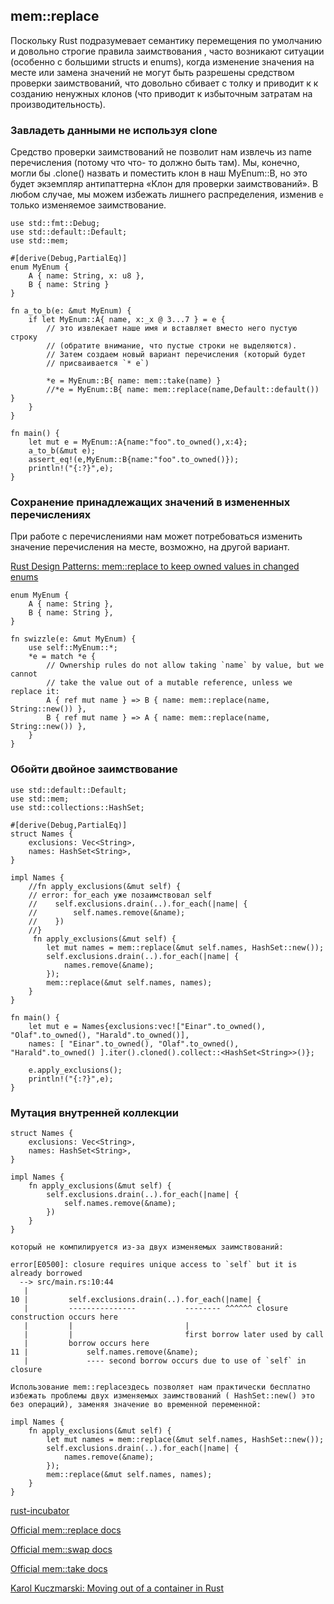 ##  mem::replace

Поскольку Rust подразумевает семантику перемещения по умолчанию и довольно строгие правила заимствования , часто возникают ситуации (особенно с большими structs и enums), когда изменение значения на месте или замена значений не могут быть разрешены средством проверки заимствований, что довольно сбивает с толку и приводит к к созданию ненужных клонов (что приводит к избыточным затратам на производительность).

### Завладеть данными не используя clone

Средство проверки заимствований не позволит нам извлечь из name перечисления (потому что что- то должно быть там). 
Мы, конечно, могли бы .clone() назвать и поместить клон в наш MyEnum::B, но это будет экземпляр антипаттерна «Клон для проверки заимствований». 
В любом случае, мы можем избежать лишнего распределения, изменив `e` только изменяемое заимствование.

```
use std::fmt::Debug;
use std::default::Default;
use std::mem;

#[derive(Debug,PartialEq)]
enum MyEnum {
    A { name: String, x: u8 },
    B { name: String }
}

fn a_to_b(e: &mut MyEnum) {
    if let MyEnum::A{ name, x:_x @ 3...7 } = e {
        // это извлекает наше имя и вставляет вместо него пустую строку 
        // (обратите внимание, что пустые строки не выделяются). 
        // Затем создаем новый вариант перечисления (который будет 
        // присваивается `* e`)
        
        *e = MyEnum::B{ name: mem::take(name) }
        //*e = MyEnum::B{ name: mem::replace(name,Default::default()) }
    }
}

fn main() {
    let mut e = MyEnum::A{name:"foo".to_owned(),x:4};
    a_to_b(&mut e);
    assert_eq!(e,MyEnum::B{name:"foo".to_owned()});
    println!("{:?}",e);
}
```

### Сохранение принадлежащих значений в измененных перечислениях

При работе с перечислениями нам может потребоваться изменить значение перечисления на месте, возможно, на другой вариант.

[Rust Design Patterns: mem::replace to keep owned values in changed enums](https://github.com/rust-unofficial/patterns/blob/main/src/idioms/mem-replace.md)


```
enum MyEnum {
    A { name: String },
    B { name: String },
}

fn swizzle(e: &mut MyEnum) {
    use self::MyEnum::*;
    *e = match *e {
        // Ownership rules do not allow taking `name` by value, but we cannot
        // take the value out of a mutable reference, unless we replace it:
        A { ref mut name } => B { name: mem::replace(name, String::new()) },
        B { ref mut name } => A { name: mem::replace(name, String::new()) },
    }
}
```

### Обойти двойное заимствование

```
use std::default::Default;
use std::mem;
use std::collections::HashSet;

#[derive(Debug,PartialEq)]
struct Names {
    exclusions: Vec<String>,
    names: HashSet<String>,
}

impl Names {
    //fn apply_exclusions(&mut self) {
    // error: for_each уже позаимствовал self
    //    self.exclusions.drain(..).for_each(|name| {
    //        self.names.remove(&name);
    //    })
    //}
     fn apply_exclusions(&mut self) {
        let mut names = mem::replace(&mut self.names, HashSet::new());
        self.exclusions.drain(..).for_each(|name| {
            names.remove(&name);
        });
        mem::replace(&mut self.names, names);
    }
}

fn main() {
    let mut e = Names{exclusions:vec!["Einar".to_owned(), "Olaf".to_owned(), "Harald".to_owned()],
    names: [ "Einar".to_owned(), "Olaf".to_owned(), "Harald".to_owned() ].iter().cloned().collect::<HashSet<String>>()};
   
    e.apply_exclusions();
    println!("{:?}",e);
}
```

### Мутация внутренней коллекции

```
struct Names {
    exclusions: Vec<String>,
    names: HashSet<String>,
}

impl Names {
    fn apply_exclusions(&mut self) {
        self.exclusions.drain(..).for_each(|name| {
            self.names.remove(&name);
        })
    }
}
``` 

```
который не компилируется из-за двух изменяемых заимствований:

error[E0500]: closure requires unique access to `self` but it is already borrowed
  --> src/main.rs:10:44
   |
10 |         self.exclusions.drain(..).for_each(|name| {
   |         ---------------           -------- ^^^^^^ closure construction occurs here
   |         |                         |
   |         |                         first borrow later used by call
   |         borrow occurs here
11 |             self.names.remove(&name);
   |             ---- second borrow occurs due to use of `self` in closure

```

```
Использование mem::replaceздесь позволяет нам практически бесплатно избежать проблемы двух изменяемых заимствований ( HashSet::new() это без операций), заменяя значение во временной переменной:

impl Names {
    fn apply_exclusions(&mut self) {
        let mut names = mem::replace(&mut self.names, HashSet::new());
        self.exclusions.drain(..).for_each(|name| {
            names.remove(&name);
        });
        mem::replace(&mut self.names, names);
    }
}

```


[rust-incubator](https://github.com/instrumentisto/rust-incubator/tree/main/2_idioms/2_2_mem_replace)

[Official mem::replace docs](https://doc.rust-lang.org/std/mem/fn.replace.html)

[Official mem::swap docs](https://doc.rust-lang.org/std/mem/fn.swap.html)

[Official mem::take docs](https://doc.rust-lang.org/std/mem/fn.take.html)

[Karol Kuczmarski: Moving out of a container in Rust](http://xion.io/post/code/rust-move-out-of-container.html)